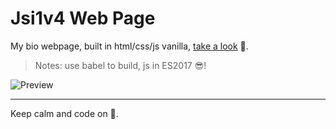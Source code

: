 # Jsi1v4 Web Page

My bio webpage, built in html/css/js vanilla, [take a look](https://www.josepaulo.dev) 🖖.

> Notes: use babel to build, js in ES2017 😎!

![**Preview**](preview.gif)

---

Keep calm and code on 🤘.
